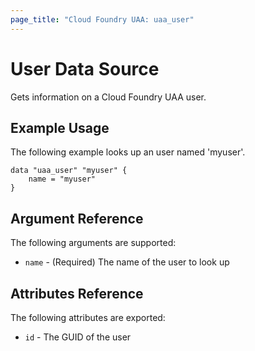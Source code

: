 ```yaml
---
page_title: "Cloud Foundry UAA: uaa_user"
---
```


# User Data Source

Gets information on a Cloud Foundry UAA user.

## Example Usage

The following example looks up an user named 'myuser'.

```
data "uaa_user" "myuser" {
    name = "myuser"    
}
```

## Argument Reference

The following arguments are supported:

* `name` - (Required) The name of the user to look up

## Attributes Reference

The following attributes are exported:

* `id` - The GUID of the user
